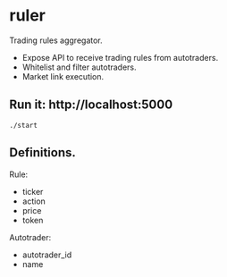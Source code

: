 # ruler
Trading rules aggregator.
- Expose API to receive trading rules from autotraders.
- Whitelist and filter autotraders.
- Market link execution.

## Run it: http://localhost:5000
```
./start
```

## Definitions.
Rule:
- ticker
- action
- price
- token

Autotrader:
- autotrader_id
- name
